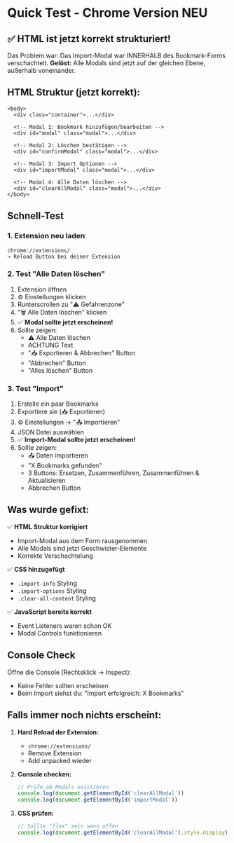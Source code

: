# Quick Test - Chrome Version NEU

## ✅ HTML ist jetzt korrekt strukturiert!

Das Problem war: Das Import-Modal war INNERHALB des Bookmark-Forms verschachtelt.
**Gelöst:** Alle Modals sind jetzt auf der gleichen Ebene, außerhalb voneinander.

## HTML Struktur (jetzt korrekt):

```
<body>
  <div class="container">...</div>
  
  <!-- Modal 1: Bookmark hinzufügen/bearbeiten -->
  <div id="modal" class="modal">...</div>
  
  <!-- Modal 2: Löschen bestätigen -->
  <div id="confirmModal" class="modal">...</div>
  
  <!-- Modal 3: Import Optionen -->
  <div id="importModal" class="modal">...</div>
  
  <!-- Modal 4: Alle Daten löschen -->
  <div id="clearAllModal" class="modal">...</div>
</body>
```

## Schnell-Test

### 1. Extension neu laden
```
chrome://extensions/
→ Reload Button bei deiner Extension
```

### 2. Test "Alle Daten löschen"
1. Extension öffnen
2. ⚙️ Einstellungen klicken
3. Runterscrollen zu "⚠️ Gefahrenzone"
4. "🗑️ Alle Daten löschen" klicken
5. ✅ **Modal sollte jetzt erscheinen!**
6. Sollte zeigen:
   - ⚠️ Alle Daten löschen
   - ACHTUNG Text
   - "📥 Exportieren & Abbrechen" Button
   - "Abbrechen" Button
   - "Alles löschen" Button

### 3. Test "Import"
1. Erstelle ein paar Bookmarks
2. Exportiere sie (📥 Exportieren)
3. ⚙️ Einstellungen → "📤 Importieren"
4. JSON Datei auswählen
5. ✅ **Import-Modal sollte jetzt erscheinen!**
6. Sollte zeigen:
   - 📤 Daten importieren
   - "X Bookmarks gefunden"
   - 3 Buttons: Ersetzen, Zusammenführen, Zusammenführen & Aktualisieren
   - Abbrechen Button

## Was wurde gefixt:

✅ **HTML Struktur korrigiert**
- Import-Modal aus dem Form rausgenommen
- Alle Modals sind jetzt Geschwister-Elemente
- Korrekte Verschachtelung

✅ **CSS hinzugefügt**
- `.import-info` Styling
- `.import-options` Styling  
- `.clear-all-content` Styling

✅ **JavaScript bereits korrekt**
- Event Listeners waren schon OK
- Modal Controls funktionieren

## Console Check

Öffne die Console (Rechtsklick → Inspect):
- Keine Fehler sollten erscheinen
- Beim Import siehst du: "Import erfolgreich: X Bookmarks"

## Falls immer noch nichts erscheint:

1. **Hard Reload der Extension:**
   - `chrome://extensions/`
   - Remove Extension
   - Add unpacked wieder

2. **Console checken:**
   ```javascript
   // Prüfe ob Modals existieren
   console.log(document.getElementById('clearAllModal'))
   console.log(document.getElementById('importModal'))
   ```

3. **CSS prüfen:**
   ```javascript
   // Sollte "flex" sein wenn offen
   console.log(document.getElementById('clearAllModal').style.display)
   ```

